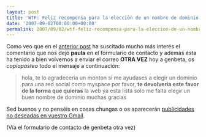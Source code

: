 ```yaml
---
layout: post
title: 'WTF: Feliz recompensa para la elección de un nombre de dominio'
date: '2007-09-02T00:00:00+00:00'
permalink: 2007/09/02/wtf-feliz-recompensa-para-la-eleccion-de-un-nombre-de-dominio/
---
```

Como veo que en el <a href="http://resistancefutile.com/2007/09/01/wtf-poderoso-sistema-esta-revolucionando-el-estilo-de-vida-de-la-gente-normal/">anterior post</a> ha suscitado mucho más interés el comentario que nos dejó <strong>paula</strong> en el formulario de contacto y además ésta ha tenido a bien volvernos a enviar el correo <strong>OTRA VEZ</strong> hoy a genbeta, os <em>copiopasteo</em> todo el mensaje a continuación:
<blockquote>
hola,
te lo agradeceria un monton si me ayudases a elegir un dominio para una red
social como myspace
por favor, <strong>te devolveria este favor de la forma que quieras</strong>
la web ya esta lista solo me falta elegir un buen nombre de dominio
muchas gracias</blockquote>
Sed buenos y no penséis en cosas chungas o os aparecerán <a href="http://resistancefutile.com/2007/09/02/publicidad-indecorosa/">publicidades no deseadas en vuestro Gmail</a>.

(Vía el formulario de contacto de genbeta otra vez)

